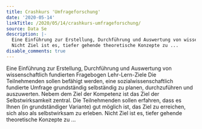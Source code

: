 ```yaml
---
title: Crashkurs 'Umfrageforschung'
date: '2020-05-14'
linkTitle: /2020/05/14/crashkurs-umfrageforschung/
source: Data Se
description: |-
  Eine Einführung zur Erstellung, Durchführung und Auswertung von wissenschaftlich fundierten Fragebogen Lehr-Lern-Ziele Die Teilnehmenden sollen befähigt werden, eine sozialwissenschaftlich fundierte Umfrage grundständig selbständig zu planen, durchzuführen und auszuwerten. Nebem dem Ziel der Kompetenz ist das Ziel der Selbstwirksamkeit zentral. Die Teilnehmenden sollen erfahren, dass es Ihnen (in grundständiger Variante) gut möglich ist, das Ziel zu erreichen, sich also als selbstwirksam zu erleben.
  Nicht Ziel ist es, tiefer gehende theoretische Konzepte zu ...
disable_comments: true
---
```

Eine Einführung zur Erstellung, Durchführung und Auswertung von wissenschaftlich fundierten Fragebogen Lehr-Lern-Ziele Die Teilnehmenden sollen befähigt werden, eine sozialwissenschaftlich fundierte Umfrage grundständig selbständig zu planen, durchzuführen und auszuwerten. Nebem dem Ziel der Kompetenz ist das Ziel der Selbstwirksamkeit zentral. Die Teilnehmenden sollen erfahren, dass es Ihnen (in grundständiger Variante) gut möglich ist, das Ziel zu erreichen, sich also als selbstwirksam zu erleben.
Nicht Ziel ist es, tiefer gehende theoretische Konzepte zu ...